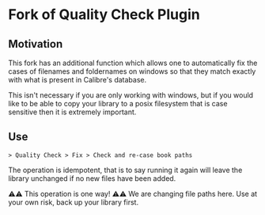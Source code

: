 # Fork of Quality Check Plugin

## Motivation

This fork has an additional function which allows one to automatically fix the cases of filenames and foldernames on windows so that they match exactly with what is present in Calibre's database.

This isn't necessary if you are only working with windows, but if you would like to be able to copy your library to a posix filesystem that is case sensitive then it is extremely important.

## Use

`> Quality Check > Fix > Check and re-case book paths`

The operation is idempotent, that is to say running it again will leave the library unchanged if no new files have been added.

⚠️⚠️ This operation is one way!
⚠️⚠️ We are changing file paths here. Use at your own risk, back up your library first.
